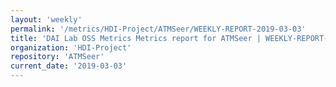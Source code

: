 ```yaml
---
layout: 'weekly'
permalink: '/metrics/HDI-Project/ATMSeer/WEEKLY-REPORT-2019-03-03'
title: 'DAI Lab OSS Metrics Metrics report for ATMSeer | WEEKLY-REPORT-2019-03-03'
organization: 'HDI-Project'
repository: 'ATMSeer'
current_date: '2019-03-03'
---
```

